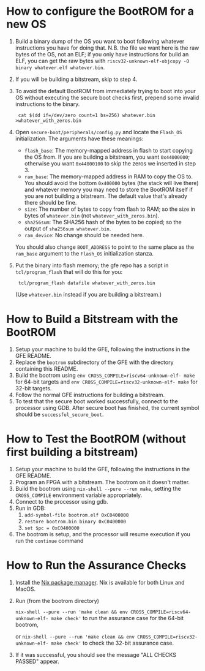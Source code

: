 # How to configure the BootROM for a new OS
1. Build a binary dump of the OS you want to boot following whatever instructions you have for doing that. N.B. the file we want here is the raw bytes of the OS, not an ELF; if you only have instructions for build an ELF, you can get the raw bytes with `riscv32-unknown-elf-objcopy -O binary whatever.elf whatever.bin`.
2. If you will be building a bitstream, skip to step 4.
3. To avoid the default BootROM from immediately trying to boot into your OS without executing the secure boot checks first, prepend some invalid instructions to the binary.

        cat $(dd if=/dev/zero count=1 bs=256) whatever.bin >whatever_with_zeros.bin

4. Open `secure-boot/peripherals/config.py` and locate the `Flash_OS` initialization. The arguments have these meanings:

    * `flash_base`: The memory-mapped address in flash to start copying the OS from. If you are building a bitstream, you want `0x44000000`; otherwise you want `0x44000100` to skip the zeros we inserted in step 3.
    * `ram_base`: The memory-mapped address in RAM to copy the OS to. You should avoid the bottom `0x400000` bytes (the stack will live there) and whatever memory you may need to store the BootROM itself if you are not building a bitstream. The default value that's already there should be fine.
    * `size`: The number of bytes to copy from flash to RAM; so the size in bytes of `whatever.bin` (not `whatever_with_zeros.bin`).
    * `sha256sum`: The SHA256 hash of the bytes to be copied; so the output of `sha256sum whatever.bin`.
    * `ram_device`: No change should be needed here.

    You should also change `BOOT_ADDRESS` to point to the same place as the `ram_base` argument to the `Flash_OS` initialization stanza.
5. Put the binary into flash memory; the gfe repo has a script in `tcl/program_flash` that will do this for you:

        tcl/program_flash datafile whatever_with_zeros.bin

    (Use `whatever.bin` instead if you are building a bitstream.)

# How to Build a Bitstream with the BootROM
1. Setup your machine to build the GFE, following the instructions in the GFE README.
2. Replace the `bootrom` subdirectory of the GFE with the directory containing this README.
3. Build the bootrom using `env CROSS_COMPILE=riscv64-unknown-elf- make` for 64-bit targets and `env CROSS_COMPILE=riscv32-unknown-elf- make` for 32-bit targets.
4. Follow the normal GFE instructions for building a bitstream.
5. To test that the secure boot worked successfully, connect to the processor using GDB. After secure boot has finished, the current symbol should be `successful_secure_boot`.

# How to Test the BootROM (without first building a bitstream)
1. Setup your machine to build the GFE, following the instructions in the GFE README.
2. Program an FPGA with a bitstream. The bootrom on it doesn't matter.
4. Build the bootrom using `nix-shell --pure --run make`, setting the `CROSS_COMPILE` environment variable appropriately.
5. Connect to the processor using gdb.
6. Run in GDB:
    1. `add-symbol-file bootrom.elf 0xC0400000`
    2. `restore bootrom.bin binary 0xC0400000`
    3. `set $pc = 0xC0400000`
7. The bootrom is setup, and the processor will resume execution if you run the `continue` command

# How to Run the Assurance Checks
1. Install the [Nix package manager](https://nixos.org/nix/). Nix is available for both Linux and MacOS.
2. Run (from the bootrom directory)
   
   `nix-shell --pure --run 'make clean && env CROSS_COMPILE=riscv64-unknown-elf- make check'` to run the assurance case for the 64-bit bootrom,
   
   or `nix-shell --pure --run 'make clean && env CROSS_COMPILE=riscv32-unknown-elf- make check'` to check the 32-bit assurance case.
3. If it was successful, you should see the message "ALL CHECKS PASSED" appear.
